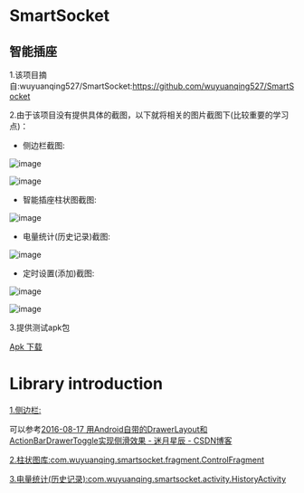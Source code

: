 # SmartSocket
## 智能插座

1.该项目摘自:wuyuanqing527/SmartSocket:https://github.com/wuyuanqing527/SmartSocket

2.由于该项目没有提供具体的截图，以下就将相关的图片截图下(比较重要的学习点)：

- 侧边栏截图:

![image](https://github.com/bisummer/SmartSocket/blob/master/Screenshot/02.%E4%BE%A7%E8%BE%B9%E6%A0%8F20180614.png ) 

![image](https://github.com/bisummer/SmartSocket/blob/master/Screenshot/12.%E4%BE%A7%E8%BE%B9%E6%A0%8F(%E5%B7%B2%E7%99%BB%E5%BD%95)20180614.png ) 

- 智能插座柱状图截图:

![image](https://github.com/bisummer/SmartSocket/blob/master/Screenshot/11.%E9%A6%96%E9%A1%B5(%E5%B7%B2%E7%99%BB%E5%BD%95)20180614.png) 

- 电量统计(历史记录)截图:

![image](https://github.com/bisummer/SmartSocket/blob/master/Screenshot/21.%E7%94%B5%E9%87%8F%E7%BB%9F%E8%AE%A1(%E5%8E%86%E5%8F%B2%E8%AE%B0%E5%BD%95)20180614.png) 


- 定时设置(添加)截图:

![image](https://github.com/bisummer/SmartSocket/blob/master/Screenshot/31.%E5%AE%9A%E6%97%B6%E8%AE%BE%E7%BD%AE20180614.png)

![image](https://github.com/bisummer/SmartSocket/blob/master/Screenshot/32.%E5%AE%9A%E6%97%B6%E8%AE%BE%E7%BD%AE(%E6%B7%BB%E5%8A%A0)20180614.png) 


3.提供测试apk包

[Apk 下载](https://raw.githubusercontent.com/bisummer/SmartSocket/master/APK/%E6%99%BA%E8%83%BD%E6%8F%92%E5%BA%A7app-debug(%E5%B8%A6%E7%94%B5%E9%87%8F%E7%BB%9F%E8%AE%A1%E5%92%8C%E5%AE%9A%E6%97%B6%E8%AE%BE%E7%BD%AE).apk)

# Library introduction

[1.侧边栏:](https://github.com/bisummer/SmartSocket/blob/master/app/src/main/java/com/wuyuanqing/smartsocket/activity/MainActivity.java)

可以参考[2016-08-17 用Android自带的DrawerLayout和ActionBarDrawerToggle实现侧滑效果 - 迷月星辰 - CSDN博客](https://blog.csdn.net/miyuexingchen/article/details/52232751)

[2.柱状图库:com.wuyuanqing.smartsocket.fragment.ControlFragment](https://github.com/bisummer/SmartSocket/blob/master/app/src/main/java/com/wuyuanqing/smartsocket/fragment/ControlFragment.java)

[3.电量统计(历史记录):com.wuyuanqing.smartsocket.activity.HistoryActivity](https://github.com/bisummer/SmartSocket/blob/master/app/src/main/java/com/wuyuanqing/smartsocket/activity/HistoryActivity.java)

